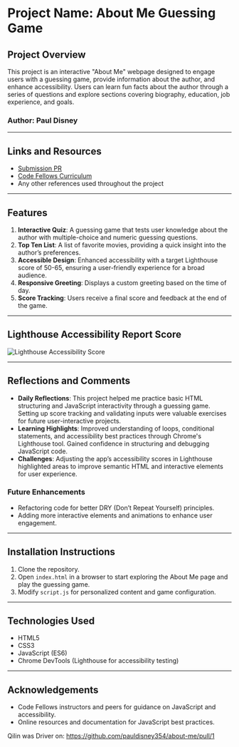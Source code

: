 # Project Name: About Me Guessing Game

## Project Overview

This project is an interactive "About Me" webpage designed to engage users with a guessing game, provide information about the author, and enhance accessibility. Users can learn fun facts about the author through a series of questions and explore sections covering biography, education, job experience, and goals.

### Author: Paul Disney

---

## Links and Resources

* [Submission PR](http://xyz.com) <!-- Update with the actual PR link once available -->
* [Code Fellows Curriculum](https://codefellows.github.io/common_curriculum/)
* Any other references used throughout the project

---

## Features

1. **Interactive Quiz**: A guessing game that tests user knowledge about the author with multiple-choice and numeric guessing questions.
2. **Top Ten List**: A list of favorite movies, providing a quick insight into the author’s preferences.
3. **Accessible Design**: Enhanced accessibility with a target Lighthouse score of 50-65, ensuring a user-friendly experience for a broad audience.
4. **Responsive Greeting**: Displays a custom greeting based on the time of day.
5. **Score Tracking**: Users receive a final score and feedback at the end of the game.

---

## Lighthouse Accessibility Report Score

![Lighthouse Accessibility Score](./path-to-lighthouse-screenshot.png) <!-- Update with actual path to your screenshot -->

---

## Reflections and Comments

* **Daily Reflections**: This project helped me practice basic HTML structuring and JavaScript interactivity through a guessing game. Setting up score tracking and validating inputs were valuable exercises for future user-interactive projects.
* **Learning Highlights**: Improved understanding of loops, conditional statements, and accessibility best practices through Chrome's Lighthouse tool. Gained confidence in structuring and debugging JavaScript code.
* **Challenges**: Adjusting the app’s accessibility scores in Lighthouse highlighted areas to improve semantic HTML and interactive elements for user experience. 

### Future Enhancements

* Refactoring code for better DRY (Don’t Repeat Yourself) principles.
* Adding more interactive elements and animations to enhance user engagement.

---

## Installation Instructions

1. Clone the repository.
2. Open `index.html` in a browser to start exploring the About Me page and play the guessing game.
3. Modify `script.js` for personalized content and game configuration.

---

## Technologies Used

* HTML5
* CSS3
* JavaScript (ES6)
* Chrome DevTools (Lighthouse for accessibility testing)

---

## Acknowledgements

* Code Fellows instructors and peers for guidance on JavaScript and accessibility.
* Online resources and documentation for JavaScript best practices.

Qilin was Driver on: https://github.com/pauldisney354/about-me/pull/1

<!-- changes : function askYesNoQuestion(question, correctAnswer){
  let response = prompt(question).toLowerCase();
  if (response === null){
    alert("game cancelled.")
    return;
  }

  if (response === "yes" || response === "y") {
    alert(`Correct! ${correctAnswer}`);
    score++;
  } else {
    alert(`actually,${correctAnswer}`);
  }
}

function yesNoQuestions() {
  askYesNoQuestion("Am I a software developer?", "I do live in Silverton.");
  askYesNoQuestion("")
} -->
